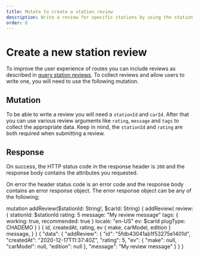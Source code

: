 ```yaml
---
title: Mutate to create a station review
description: Write a review for specific stations by using the station review mutation
order: 6
---
```


# Create a new station review
To improve the user experience of routes you can include reviews as described in [query station reviews](/API-Reference/Stations/query-station-reviews). To collect reviews and allow users to write one, you will need to use the following mutation. 

## Mutation
To be able to write a review you will need a `stationId` and `carId`. After that you can use various review arguments like `rating`, `message` and `tags` to collect the appropriate data. Keep in mind, the `stationId` and `rating` are both required when submitting a review.

<schema name="addReview" type="Mutation"></schema>

## Response
On success, the HTTP status code in the response header is `200` and the response body contains the attributes you requested.

On error the header status code is an error code and the response body contains an error response object. The error response object can be any of the following;

<errors name="addReview"></errors>

<playground url="https://playground.chargetrip.com/?page=reviewListLazyLoading">
<code-block lang="graphql" query="addReview" query-type="mutation">					
mutation addReview($stationId: String!, $carId: String) {
  addReview(
    review: {
      stationId: $stationId
      rating: 5
      message: "My review message"
      tags: { working: true, recommended: true }
      locale: "en-US"
      ev: $carId
      plugType: CHADEMO
    }
  ) {
    id,
    createdAt,
    rating,
    ev {
      make,
      carModel,
      edition
    }
    message,
  }
}
</code-block>
<code-block lang="json">
{
  "data": {
    "addReview": {
      "id": "5fdb43041ab1f53275e1401d",
      "createdAt": "2020-12-17T11:37:40Z",
      "rating": 5,
      "ev": {
        "make": null,
        "carModel": null,
        "edition": null
      },
      "message": "My review message"
    }
  }
}
</code-block>
</playground>
